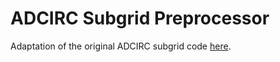 # ADCIRC Subgrid Preprocessor

Adaptation of the original ADCIRC subgrid code [here](https://github.com/ccht-ncsu/subgridADCIRCUtility.git).
